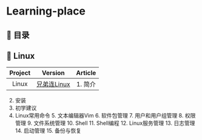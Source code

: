 # Learning-place  

## 📖 目录
## 🐳 Linux
|**Project**|**Version**|**Article**|
:-:|:-:|:-:
|Linux|[兄弟连Linux](https://www.bilibili.com/video/BV1mW411i7Qf?p=91&spm_id_from=pageDriver)|1. 简介  
2. 安装  
3. 初学建议  
4. Linux常用命令  5. 文本编辑器Vim  6. 软件包管理  7. 用户和用户组管理  8. 权限管理  9. 文件系统管理  10. Shell  11. Shell编程  12. Linux服务管理  13. 日志管理 14. 启动管理  15. 备份与恢复
